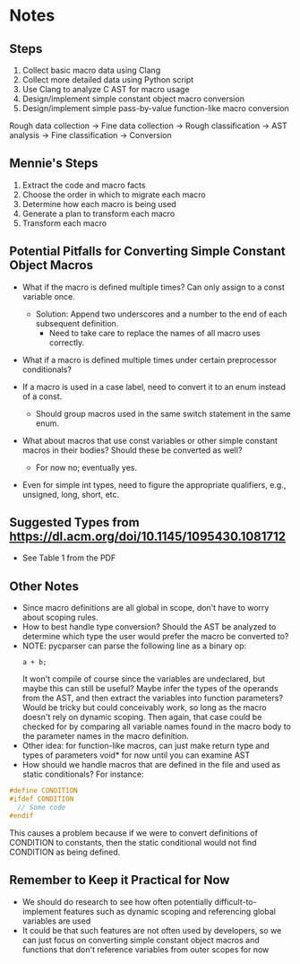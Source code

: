 # Notes

## Steps

1) Collect basic macro data using Clang
2) Collect more detailed data using Python script
3) Use Clang to analyze C AST for macro usage
4) Design/implement simple constant object macro conversion
5) Design/implement simple pass-by-value function-like macro conversion

Rough data collection -> Fine data collection -> Rough classification
-> AST analysis -> Fine classification -> Conversion

## Mennie's Steps
1) Extract the code and macro facts
2) Choose the order in which to migrate each macro
3) Determine how each macro is being used
4) Generate a plan to transform each macro
5) Transform each macro

## Potential Pitfalls for Converting Simple Constant Object Macros
- What if the macro is defined multiple times? Can only assign to a const
  variable once.
  - Solution: Append two underscores and a number to the end of
    each subsequent definition.
      - Need to take care to replace the names of all macro uses correctly.
- What if a macro is defined multiple times under certain preprocessor
  conditionals?

- If a macro is used in a case label, need to convert it to an enum
  instead of a const.
    - Should group macros used in the same switch statement in the same enum.

- What about macros that use const variables or other simple constant macros
  in their bodies? Should these be converted as well?
  - For now no; eventually yes.

- Even for simple int types, need to figure the appropriate qualifiers,
  e.g., unsigned, long, short, etc.

## Suggested Types from https://dl.acm.org/doi/10.1145/1095430.1081712
- See Table 1 from the PDF

## Other Notes
- Since macro definitions are all global in scope, don't have to worry about
  scoping rules.
- How to best handle type conversion? Should the AST be analyzed to determine
  which type the user would prefer the macro be converted to?
- NOTE: pycparser can parse the following line as a binary op:
  ```
  a + b;
  ```
  It won't compile of course since the variables are undeclared,
  but maybe this can still be useful? Maybe infer the types of
  the operands from the AST, and then extract the variables
  into function parameters? Would be tricky but could conceivably work,
  so long as the macro doesn't rely on dynamic scoping. Then again,
  that case could be checked for by comparing all variable names found
  in the macro body to the parameter names in the macro definition.
- Other idea: for function-like macros, can just make return type and types
  of parameters void* for now until you can examine AST
- How should we handle macros that are defined in the file and
  used as static conditionals? For instance:
```c
#define CONDITION
#ifdef CONDITION
  // Some code
#endif
```
  This causes a problem because if we were to convert definitions of CONDITION 
  to constants, then the static conditional would not find CONDITION
  as being defined.

## Remember to Keep it Practical for Now
- We should do research to see how often potentially difficult-to-implement
  features such as dynamic scoping and referencing global variables are used
- It could be that such features are not often used by developers,
  so we can just focus on converting simple constant object macros
  and functions that don't reference variables from outer scopes for now